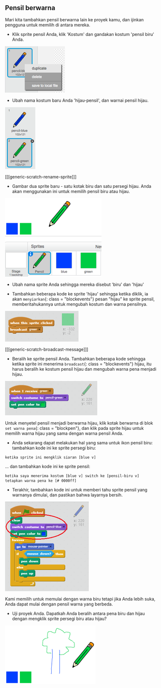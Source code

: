 ## Pensil berwarna

Mari kita tambahkan pensil berwarna lain ke proyek kamu, dan ijinkan pengguna untuk memilih di antara mereka.

+ Klik sprite pensil Anda, klik 'Kostum' dan gandakan kostum 'pensil biru' Anda.

![tangkapan layar](images/paint-blue-duplicate.png)

+ Ubah nama kostum baru Anda 'hijau-pensil', dan warnai pensil hijau.

![tangkapan layar](images/paint-pencil-green.png)

[[[generic-scratch-rename-sprite]]]

+ Gambar dua sprite baru - satu kotak biru dan satu persegi hijau. Anda akan menggunakan ini untuk memilih pensil biru atau hijau.

![tangkapan layar](images/paint-selectors.png)

+ Ubah nama sprite Anda sehingga mereka disebut 'biru' dan 'hijau'

+ Tambahkan beberapa kode ke sprite 'hijau' sehingga ketika diklik, ia akan `menyiarkan`{: class = "blockevents"} pesan "hijau" ke sprite pensil, memberitahukannya untuk mengubah kostum dan warna pensilnya.

![Siaran hijau](images/paint-broadcast-green.png)

[[[generic-scratch-broadcast-message]]]

+ Beralih ke sprite pensil Anda. Tambahkan beberapa kode sehingga ketika sprite ini menerima `broadcast`{: class = "blockevents"} hijau, itu harus beralih ke kostum pensil hijau dan mengubah warna pena menjadi hijau.

![Siaran hijau](images/broadcast-green.png)

Untuk menyetel pensil menjadi berwarna hijau, klik kotak berwarna di blok `set warna pena`{: class = "blockpen"}, dan klik pada sprite hijau untuk memilih warna hijau yang sama dengan warna pensil Anda.

+ Anda sekarang dapat melakukan hal yang sama untuk ikon pensil biru: tambahkan kode ini ke sprite persegi biru:

```blocks
ketika sprite ini mengklik siaran [blue v]
```

... dan tambahkan kode ini ke sprite pensil:

```blocks
ketika saya menerima kostum [blue v] switch ke [pensil-biru v] tetapkan warna pena ke [# 0000ff]
```

+ Terakhir, tambahkan kode ini untuk memberi tahu sprite pensil yang warnanya dimulai, dan pastikan bahwa layarnya bersih.

![Mulai pensil](images/start-pencil.png)

Kami memilih untuk memulai dengan warna biru tetapi jika Anda lebih suka, Anda dapat mulai dengan pensil warna yang berbeda.

+ Uji proyek Anda. Dapatkah Anda beralih antara pena biru dan hijau dengan mengklik sprite persegi biru atau hijau?

![tangkapan layar](images/paint-pens-test.png)